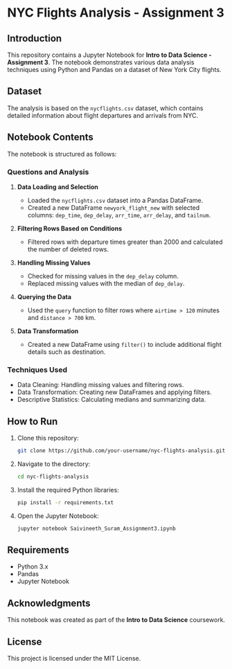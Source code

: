# NYC Flights Analysis - Assignment 3

## Introduction
This repository contains a Jupyter Notebook for **Intro to Data Science - Assignment 3**. The notebook demonstrates various data analysis techniques using Python and Pandas on a dataset of New York City flights.

## Dataset
The analysis is based on the `nycflights.csv` dataset, which contains detailed information about flight departures and arrivals from NYC.

## Notebook Contents
The notebook is structured as follows:

### Questions and Analysis
1. **Data Loading and Selection**
   - Loaded the `nycflights.csv` dataset into a Pandas DataFrame.
   - Created a new DataFrame `newyork_flight_new` with selected columns: `dep_time`, `dep_delay`, `arr_time`, `arr_delay`, and `tailnum`.

2. **Filtering Rows Based on Conditions**
   - Filtered rows with departure times greater than 2000 and calculated the number of deleted rows.

3. **Handling Missing Values**
   - Checked for missing values in the `dep_delay` column.
   - Replaced missing values with the median of `dep_delay`.

4. **Querying the Data**
   - Used the `query` function to filter rows where `airtime > 120` minutes and `distance > 700` km.

5. **Data Transformation**
   - Created a new DataFrame using `filter()` to include additional flight details such as destination.

### Techniques Used
- Data Cleaning: Handling missing values and filtering rows.
- Data Transformation: Creating new DataFrames and applying filters.
- Descriptive Statistics: Calculating medians and summarizing data.

## How to Run
1. Clone this repository:
   ```bash
   git clone https://github.com/your-username/nyc-flights-analysis.git
   ```
2. Navigate to the directory:
   ```bash
   cd nyc-flights-analysis
   ```
3. Install the required Python libraries:
   ```bash
   pip install -r requirements.txt
   ```
4. Open the Jupyter Notebook:
   ```bash
   jupyter notebook Saivineeth_Suram_Assignment3.ipynb
   ```

## Requirements
- Python 3.x
- Pandas
- Jupyter Notebook

## Acknowledgments
This notebook was created as part of the **Intro to Data Science** coursework.

## License
This project is licensed under the MIT License. 

